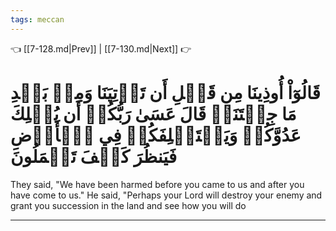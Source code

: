 ```yaml
---
tags: meccan
---
```


👈 [[7-128.md|Prev]] | [[7-130.md|Next]] 👉

# قَالُوٓاْ أُوذِينَا مِن قَبۡلِ أَن تَأۡتِيَنَا وَمِنۢ بَعۡدِ مَا جِئۡتَنَاۚ قَالَ عَسَىٰ رَبُّكُمۡ أَن يُهۡلِكَ عَدُوَّكُمۡ وَيَسۡتَخۡلِفَكُمۡ فِي ٱلۡأَرۡضِ فَيَنظُرَ كَيۡفَ تَعۡمَلُونَ

They said, "We have been harmed before you came to us and after you have come to us." He said, "Perhaps your Lord will destroy your enemy and grant you succession in the land and see how you will do

---

